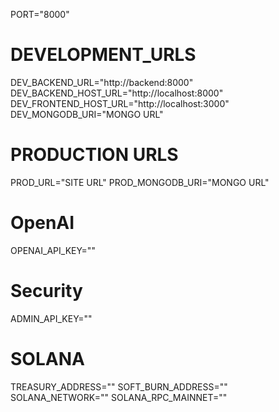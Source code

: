 PORT="8000"

# DEVELOPMENT_URLS
DEV_BACKEND_URL="http://backend:8000"
DEV_BACKEND_HOST_URL="http://localhost:8000"
DEV_FRONTEND_HOST_URL="http://localhost:3000"
DEV_MONGODB_URI="MONGO URL"

# PRODUCTION URLS
PROD_URL="SITE URL"
PROD_MONGODB_URI="MONGO URL"

# OpenAI
OPENAI_API_KEY=""

# Security
ADMIN_API_KEY=""

# SOLANA
TREASURY_ADDRESS=""
SOFT_BURN_ADDRESS=""
SOLANA_NETWORK=""
SOLANA_RPC_MAINNET=""